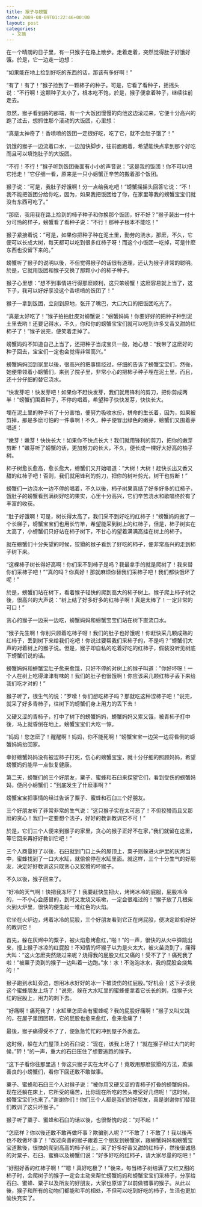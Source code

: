 ```yaml
---
title: 猴子与螃蟹
date: 2009-08-09T01:22:46+00:00
layout: post
categories:
  - 文摘
---
```


在一个晴朗的日子里，有一只猴子在路上散步。走着走着，突然觉得肚子好饿好饿。於是，它一边走一边想：

“如果能在地上捡到好吃的东西的话，那该有多好啊！”

“有了！有了！”猴子捡到了一颗柿子的种子。可是，它看了看种子，摇摇头说：”不行啊！这颗种子太小了，根本吃不饱，於是，猴子便拿着种子，继续往前走去。

忽然，猴子看到路的那端，有一个大饭团慢慢的向他这边滚过来，它便十分高兴的跑了过去，想抓住那个滚动的大饭团，心里想：

“真是太神奇了！香喷喷的饭团一定很好吃，吃了它，就不会肚子饿了！”

饥饿的猴子一边流着口水，一边加快脚步，往前面跑着，希望能快点拿到那个好吃而且可以填饱肚子的大饭团。

“不行！不行！”猴子听到饭团後面有小小的声音说：”这是我的饭团！你不可以把它抢走！”它仔细一看，原来是一只小螃蟹正辛苦的搬着那个饭团。

猴子说：”可是，我肚子好饿啊！分一点给我吃吧！”螃蟹摇摇头回答它说：”不！我不能把饭团分给你吃，因为，如果我把饭团给了你，在家里等我的螃蟹宝宝们就没有东西可吃了。”

“那麽，我用我在路上捡到的柿子种子和你换那个饭团，好不好？”猴子装出一付十分可怜的样子，螃蟹看了看种子说：”不行！那种子根本不能吃！”

猴子紧接着说：”可是，如果你把种子种在泥土里，勤劳的浇水，那麽，不久，它便可以长成大树，每天都可以吃到很多红柿子呀！而这个小饭团一吃掉，可是什麽东西也没留下来的。”
<!--more-->
螃蟹听了猴子的说明以後，不但觉得猴子的话很有道理，还认为猴子非常的聪明。於是，它就用饭团和猴子交换了那颗小小的柿子种子。

猴子心里想：”想不到事情进行得那麽顺利，这只笨螃蟹！这麽容易就上当了，这下子，我可以好好享没这个香喷喷的饭团了！”

猴子一拿到饭团，立刻到原地，张开了嘴巴，大口大口的把饭团吃光了。

“真是太好吃了！”猴子拍拍肚皮对螃蟹说：”螃蟹妈妈！你要好好的把种子种到泥土里去哟！还要记得水，不久，你和你的螃蟹宝宝们就可以吃到许多又香又甜的红柿子了！”猴子说完，便笑着走掉了。

螃蟹妈妈不知道自己上当了，还把种子当成宝贝一般，她心想：”我带了这麽好的种子回去，宝宝们一定也会觉得非常高兴。”

螃蟹妈妈回到家里以後，很高兴的把事情经过，仔细的告诉了螃蟹宝宝们，然後，她便带领着小螃蟹们，来到了院子里，非常小心的把柿子种子埋在泥土里，而且，还十分仔细的替它浇水。

“快发芽吧！快发芽吧！如果你不赶快发芽，我们就用锋利的剪刀，把你剪成两半！”螃蟹们围着种子，不停的唱着，希望种子快快发芽，快快长大。

埋在泥土里的种子听了十分害怕，便努力吸收水份，拼命的生长着，因为，如果被剪掉，那是多麽可怕的一件事啊！不久，种子便冒出绿色的嫩芽，螃蟹们又围着芽唱道：

“嫩芽！嫩芽！快快长大！如果你不快点长大！我们就用锋利的剪刀，把你的嫩芽剪断！”嫩芽听了螃蟹的话，更加努力的长大，不久，便长成一棵好大好高的柚子树。

柿子树愈长愈高，愈长愈大，螃蟹们又开始唱道：”大树！大树！赶快长出又香又甜的红柿子吧！否则，我们就用锋利的剪刀，把你的树叶剪光，树干也剪断！”

螃蟹们一边浇水一边不停的唱着，不久以後，柿子树果真结了好多好多的红柿子，饿肚子的螃蟹看到满树好吃的果实，心里十分高兴，它们辛苦浇水和歌唱终於有了丰富的收获。

“肚子好饿啊！可是，树长得太高了，我们采不到好吃的红柿子！”螃蟹妈妈搬了一个长梯子，螃蟹宝宝们也用长竹竿，希望能采到树上的红柿子，但是，柿子树实在太高了，小螃蟹们只好站在柿子树下，不甘心的望着满满高挂在树上的柿子。

就在螃蟹们十分失望的时候，狡猾的猴子看到了好吃的柿子，便非常高兴的走到柿子树下来。

“这棵柿子树长得好高啊！你们采不到柿子是吗？我最拿手的就是爬树了！我来替你们采柿子吧！””真的吗？你真好！那就麻烦你替我们采柿子吧！我们都快饿坏了呢！”

於是，螃蟹们站在树下，看着猴子轻快的爬到高大的柿子树上。猴子爬上柿子树之後，很高兴的大声说：”树上结了好多好多的红柿子啊！真是太棒了！一定非常的可口！”

贪心的猴子一边采一边吃，螃蟹妈妈和螃蟹宝宝们站在树下直流口水。

“猴子先生啊！你别只顾着吃柿子呀！我们的肚子也好饿呢！你赶快采几颗成熟的红柿子，丢到树下来给我们吃吧！你说过要帮我们采柿子的，不是吗？”螃蟹们大声的对着树上的猴子说。但是，猴子却自私的吃着好吃的红柿子，假装没听见树底下螃蟹们说的话。

螃蟹妈妈和螃蟹宝肚子愈来愈饿，只好不停的对树上的猴子叫道：”你好坏呀！一个人在树上吃得津津有味的！我们的肚子也很饿啊！你应该采几颗红柿子丢下来给我们吃才对的！”

猴子听了，很生气的说：”罗嗦！你们想吃柿子吗？那就吃这种涩柿子吧！”说完，就采了好多青柿子，往树下的螃蟹们身上用力的丢下去！

又硬又涩的青柿子，打中了树下的螃蟹妈妈，螃蟹妈妈又累又饿，被青柿子打中後，马上就昏倒在地上。螃蟹宝宝们大吃一惊。

“妈妈！您怎麽了！醒醒啊！妈妈，你不能死啊！”螃蟹宝宝一边哭一边将昏倒的螃蟹妈妈抬回家。

幸好螃蟹妈妈没有被涩柿子打死，伤心的螃蟹宝宝，就十分仔细的照顾妈妈，希望螃蟹妈妈能早一点恢复健康。

第二天，螃蟹们的三个好朋友，粟子、蜜蜂和石臼来探望它们，看到受伤的螃蟹妈妈，便问小螃蟹们：”到底发生了什麽事啊？”

螃蟹宝宝把事情的经过告诉了粟子、蜜蜂和石臼三个好朋友。

三个好朋友听了非常非常的生气说：”这只猴子实在太可恶了！不但狡猾而且又那麽的贪心！我们一定要想个法子，好好的教训教训它不可！”

於是，它们三个人便来到猴子的家里，贪心的猴子正好不在家，”我们就留在这里，等它回来再好好教训它吧！”

三个人商量好了以後，石臼就到门口上头的屋顶上，粟子则躲进火炉里的灰烬当中，蜜蜂找到了一口大水缸，就偷偷停在水缸里面。就这样，三个十分生气的好朋友，决定好好教训这只既贪心又狡猾的坏猴子。

不久以後，猴子回来了。

“好冷的天气啊！快把我冻坏了！我要赶快生把火，烤烤冰冷的屁服，屁股冷冷的，一不小心会感冒的，到时又发烧又咳嗽，一定会很难过的！”猴子放了几根柴火到火炉里，很快的便生起一堆红色的火焰。

它坐在火炉边，烤着冰冷的屁股，三个好朋友看到它正在烤屁股，便决定趁机好好的教训它！

首先，躲在灰烬中的粟子，被火焰愈烤愈红，”啪！”的一声，很快的从火中弹跳出来，撞上猴子冰凉的红屁股！不知情的坏猴子以为是火太大，被火苗烫到了，痛得大叫：”这火怎麽突然烧过来呢？烧得我的屁股又红又痛的！受不了了！痛死我了啦！”被粟子烫到的猴子一边叫着一边跑。”水！水！不泡泡冰水，我的屁股会烧焦的！”

猴子跑到水缸旁边，想用冰水好好的冰一下被烫伤的红屁股。”好机会！这下子该我这个蜜蜂朋友上场了！”说完，躲在大水缸里的蜜蜂便拿着它长长的刺，往猴子火红的屁股上，用力的刺下去。

“好痛啊！痛死我了！水缸里怎麽会有蜜蜂呢？我的屁股好痛啊！”猴子又叫又跳的，在屋子里团团转，它的屁股也愈来愈红，愈来愈痛了！

最後，猴子痛得受不了了，便急急忙忙的冲到屋子外面去。

这时候，躲在大门屋顶上的石臼说：”现在，该我上场了！”就在猴子经过大门的时候，”砰！”的一声，重大的石臼压住了想要逃跑的猴子。

“这下子看你往那里逃！你这只猴子实在太坏心了！竟敢用那麽狡猾的方法，欺骗善良的小螃蟹们，看你下回还敢不敢做事。

粟子、蜜蜂和石臼三个人对猴子说：”被你用又硬又涩的青柿子打昏的螃蟹妈妈，现在还躺在床上，它所受的痛苦，比你现在所吃的苦头难受好几倍呢！”这时候，螃蟹宝宝们也来了。”谢谢你们！你们三个人都是我们的好朋友，真是谢谢你们替我们教训了这只坏猴子。”

猴子听了粟子、蜜蜂和石臼的话以後，也很惭愧的说：”对不起！”

“怎麽样？你以後还敢不敢再做坏事？欺骗别人呢？””不敢了！不敢了！我以後再也不敢做坏事了！”改过向善的猴子跟着三个朋友到螃蟹家，跟螃蟹妈妈和螃蟹宝宝道歉後，很快的爬到高高的柿子树上，采了好多好香又甜的红柿子，然後很诚恳的对粟子、石臼、蜜蜂以及螃蟹们说：”好多好吃的红柿子，请大家尽量的吃吧！”

“好甜好香的红柿子啊！””嗯！真好吃极了！”後来，每当柿子树结满了又红又甜的柿子时，会爬树子的猴子一定会主动来帮忙螃蟹妈妈和螃蟹宝宝们采柿子，分享给石臼、蜜蜂、粟子以及所友的好朋友，大家也原谅了以前做错事的猴子。从此以後，猴子和所有的动物们都能和平的相处，不但可以吃到好吃的柿子，生活也更加愉快充实了。